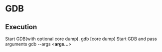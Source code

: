# GDB
## Execution
Start GDB(with optional core dump).
	gdb <program> [core dump]
Start GDB and pass arguments
	gdb --args <program> <**args...**>
